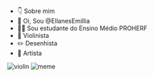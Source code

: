 - 👇 Sobre mim
- 👋 Oi, Sou @EllanesEmillia
- 👩‍🎓 Sou estudante do Ensino Médio PROHERF
- 🎻 Violinista
- ✏️ Desenhista
- 🎨 Artista

![violin](https://media1.tenor.com/m/uR9-szfPVuwAAAAC/violin-playing-violin.gif)
![meme](https://media1.tenor.com/m/mMAILncVHgwAAAAC/1-funnie-douge-dog.gif)
<!---
EllanesEmillia/EllanesEmillia is a ✨ special ✨ repository because its `README.md` (this file) appears on your GitHub profile.
You can click the Preview link to take a look at your changes.
--->
